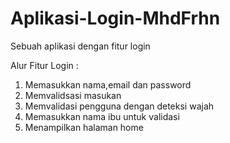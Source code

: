 # Aplikasi-Login-MhdFrhn
Sebuah aplikasi dengan fitur login

Alur Fitur Login :
1. Memasukkan nama,email dan password
2. Memvalidsasi masukan
3. Memvalidasi pengguna dengan deteksi wajah
4. Memasukkan nama ibu untuk validasi
5. Menampilkan halaman home
